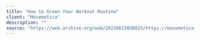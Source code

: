 ```yaml
---
title: "How to Green Your Workout Routine"
client: "Movemetica"
description: ""
source: "https://web.archive.org/web/20210615030825/https://movemetica.com/blogs/news/how-to-green-your-workout-routine"
---
```

